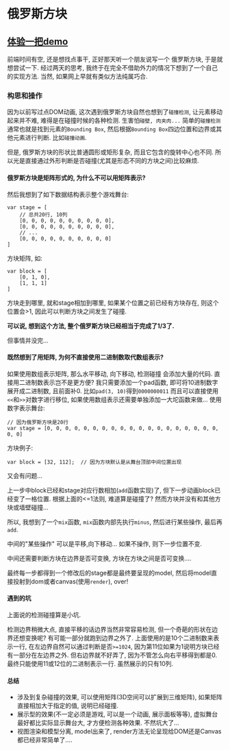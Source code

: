 
# 俄罗斯方块

## [体验一把demo](http://flfwzgl.github.io/Tetris/)

前端时间有空, 还是想找点事干, 正好那天听一个朋友说写一个 俄罗斯方块, 于是就想尝试一下. 经过两天的思考, 我终于在完全不借助外力的情况下想到了一个自己的实现方法. 当然, 如果网上早就有类似方法纯属巧合.

### 构思和操作
因为以前写过点DOM动画, 这次遇到俄罗斯方块自然也想到了```碰撞检测```, 让元素移动起来并不难, 难得是在碰撞时候的各种检测. 生害怕```碰壁, 肉夹肉...```
简单的```碰撞检测```通常也就是找到元素的```Bounding Box```, 然后根据```Bounding Box```四边位置和边界或其他元素进行判断. 比如```碰撞动画```.

但是, 俄罗斯方块的形状比普通圆形或矩形复杂, 而且它包含的旋转中心也不同. 所以光是直接通过外形判断是否碰撞(尤其是形态不同的方块之间)比较麻烦.

#### 俄罗斯方块是矩阵形式的, 为什么不可以用矩阵表示?
然后我想到了如下数据结构表示整个游戏舞台:
```
var stage = [
    // 总共20行, 10列
    [0, 0, 0, 0, 0, 0, 0, 0, 0, 0],
    [0, 0, 0, 0, 0, 0, 0, 0, 0, 0],
    // ...
    [0, 0, 0, 0, 0, 0, 0, 0, 0, 0]
]
```
方块矩阵, 如:
```
var block = [
    [0, 1, 0],
    [1, 1, 1]
]
```
方块走到哪里, 就和stage相加到哪里, 如果某个位置之前已经有方块存在, 则这个位置会>1, 因此可以判断方块之间发生了碰撞.

__可以说, 想到这个方法, 整个俄罗斯方块已经相当于完成了1/3了.__

但事情并没完...

#### 既然想到了用矩阵, 为何不直接使用二进制数取代数组表示?
如果使用数组表示矩阵, 那么水平移动, 向下移动, 检测碰撞 会添加大量的代码. 直接用二进制数表示岂不是更方便?
我只需要添加一个pad函数, 即可将10进制数字展开成二进制数, 且前面补0. 比如```pad(3, 10)```得到```0000000011```
而且可以直接使用```<<```和```>>```对数字进行移位, 如果使用数组表示还需要单独添加一大坨函数来做...
使用数字表示舞台:
```
// 因为俄罗斯方块是20行
var stage = [0, 0, 0, 0, 0, 0, 0, 0, 0, 0, 0, 0, 0, 0, 0, 0, 0, 0, 0, 0, 0]
```
方块例子:
```
var block = [32, 112];  // 因为方块默认是从舞台顶部中间位置出现
```
又会有问题...

上一步中block已经和stage对应行数相加(```add```函数实现)了, 但下一步动画block已经变了一格位置. 根据上面的<=1法则, 难道算是碰撞了? 然而方块并没有和其他方块或墙壁碰撞...

所以, 我想到了一个```mix```函数, ```mix```函数内部先执行```minus```, 然后进行某些操作, 最后再```add```.

中间的"某些操作" 可以是平移,向下移动... 如果不操作, 则下一步位置不变.

中间还需要判断方块在边界是否可变换, 方块在方块之间是否可变换.... 

最终每一步都得到一个修改后的stage都是最终要呈现的model, 然后将model直接投射到dom或者canvas(使用```render```), over!

#### 遇到的坑
上面说的检测碰撞算是小坑.

检测边界稍微大点, 直接平移的话边界当然非常容易检测, 但一个奇葩的形状在边界还想变换呢? 有可能一部分就跑到边界之外了. 上面使用的是10个二进制数来表示一行,  在左边界自然可以通过判断是否```>=1024```, 因为第11位如果为1说明方块已经有一部分在左边界之外. 但右边界就不好弄了, 因为不管怎么向右平移得到都是0.
最终只能使用11或12位的二进制表示一行. 虽然展示的只有10列.

#### 总结
* 涉及到复杂碰撞的效果, 可以使用矩阵(3D空间可以扩展到三维矩阵), 如果矩阵直接相加大于指定的值, 说明已经碰撞.
* 展示型的效果(不一定必须是游戏, 可以是一个动画, 展示面板等等), 虚拟舞台最好都比实际显示舞台大, 才方便检测各种效果. 不然坑大了...
* 视图渲染和模型分离, model出来了, render方法无论呈现给DOM还是Canvas都已经非常简单了....














